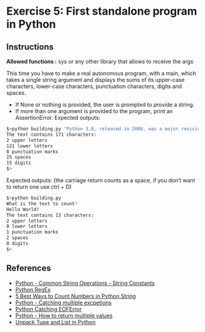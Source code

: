 # Exercise 5: First standalone program in Python

## Instructions

**Allowed functions :** sys or any other library that allows to receive the args

This time you have to make a real autonomous program, with a main, which takes a single string argument and displays the sums of its upper-case characters, lower-case characters, punctuation characters, digits and spaces.

- If None or nothing is provided, the user is prompted to provide a string.
- If more than one argument is provided to the program, print an AssertionError.
Expected outputs:

```sh
$>python building.py "Python 3.0, released in 2008, was a major revision that is not completely backwardcompatible with earlier versions. Python 2 was discontinued with version 2.7.18 in 2020."
The text contains 171 characters:
2 upper letters
121 lower letters
8 punctuation marks
25 spaces
15 digits
$>
```

Expected outputs: (the carriage return counts as a space, if you don’t want to return one use ctrl + D)

```sh
$>python building.py
What is the text to count?
Hello World!
The text contains 13 characters:
2 upper letters
8 lower letters
1 punctuation marks
2 spaces
0 digits
$>
```

## References

- [Python - Common String Operations - String Constants](https://docs.python.org/3/library/string.html)
- [Python RegEx](https://www.w3schools.com/python/python_regex.asp)
- [5 Best Ways to Count Numbers in Python String](https://blog.finxter.com/5-best-ways-to-count-the-number-of-spaces-in-a-python-string/#:~:text=The%20count()%20method%20in,count()%20on%20the%20string.)
- [Python - Catching multiple excpetions](https://rollbar.com/blog/python-catching-multiple-exceptions/)
- [Python Catching EOFError](https://stackoverflow.com/questions/74283683/eof-error-occurs-when-trying-to-give-a-user-input)
- [Python - How to return multiple values](https://note.nkmk.me/en/python-function-return-multiple-values/)
- [Unpack Tupe and List in Python](https://note.nkmk.me/en/python-tuple-list-unpack/)
